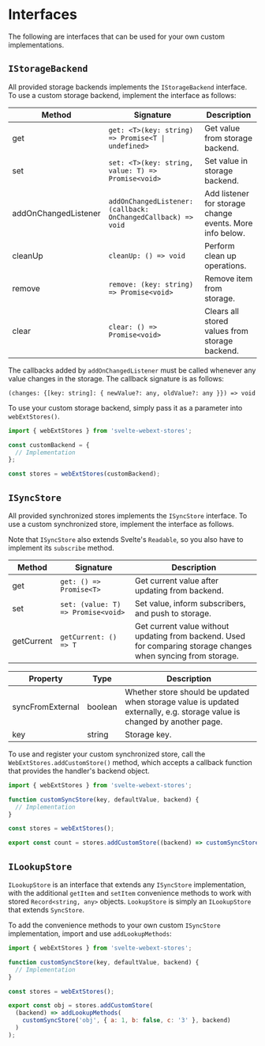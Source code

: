 # Interfaces

The following are interfaces that can be used for your own custom implementations.

## `IStorageBackend`

All provided storage backends implements the `IStorageBackend` interface. To use a custom storage backend, implement the interface as follows:

| Method | Signature | Description |
| --- | --- | --- |
| get | `get: <T>(key: string) => Promise<T \| undefined>` | Get value from storage backend. |
| set | `set: <T>(key: string, value: T) => Promise<void>` | Set value in storage backend. |
| addOnChangedListener | `addOnChangedListener: (callback: OnChangedCallback) => void` | Add listener for storage change events. More info below. |
| cleanUp | `cleanUp: () => void` | Perform clean up operations. |
| remove | `remove: (key: string) => Promise<void>` | Remove item from storage. |
| clear | `clear: () => Promise<void>` | Clears all stored values from storage backend. |

The callbacks added by `addOnChangedListener` must be called whenever any value changes in the storage. The callback signature is as follows:

`(changes: {[key: string]: { newValue?: any, oldValue?: any }}) => void`

To use your custom storage backend, simply pass it as a parameter into `webExtStores()`.

```js
import { webExtStores } from 'svelte-webext-stores';

const customBackend = {
  // Implementation
};

const stores = webExtStores(customBackend);
```

## `ISyncStore`

All provided synchronized stores implements the `ISyncStore` interface. To use a custom synchronized store, implement the interface as follows.

Note that `ISyncStore` also extends Svelte's `Readable`, so you also have to implement its `subscribe` method.

| Method | Signature | Description |
| --- | --- | --- |
| get | `get: () => Promise<T>` | Get current value after updating from backend. |
| set | `set: (value: T) => Promise<void>` | Set value, inform subscribers, and push to storage. |
| getCurrent | `getCurrent: () => T` | Get current value without updating from backend. Used for comparing storage changes when syncing from storage. |

| Property | Type | Description |
| --- | --- | --- |
| syncFromExternal | boolean | Whether store should be updated when storage value is updated externally, e.g. storage value is changed by another page. |
| key | string | Storage key. |

To use and register your custom synchronized store, call the `WebExtStores.addCustomStore()` method, which accepts a callback function that provides the handler's backend object.

```js
import { webExtStores } from 'svelte-webext-stores';

function customSyncStore(key, defaultValue, backend) {
  // Implementation
}

const stores = webExtStores();

export const count = stores.addCustomStore((backend) => customSyncStore('count', 1, backend));
```

## `ILookupStore`

`ILookupStore` is an interface that extends any `ISyncStore` implementation, with the additional `getItem` and `setItem` convenience methods to work with stored `Record<string, any>` objects. `LookupStore` is simply an `ILookupStore` that extends `SyncStore`.

To add the convenience methods to your own custom `ISyncStore` implementation, import and use `addLookupMethods`:

```js
import { webExtStores } from 'svelte-webext-stores';

function customSyncStore(key, defaultValue, backend) {
  // Implementation
}

const stores = webExtStores();

export const obj = stores.addCustomStore(
  (backend) => addLookupMethods(
    customSyncStore('obj', { a: 1, b: false, c: '3' }, backend)
  )
);
```
